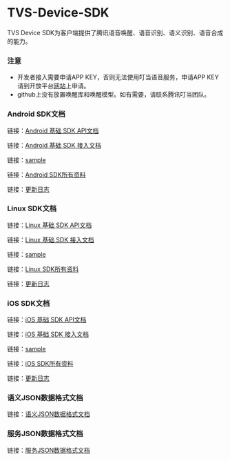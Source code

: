 # TVS-Device-SDK

TVS Device SDK为客户端提供了腾讯语音唤醒、语音识别、语义识别、语音合成的能力。

### 注意
* 开发者接入需要申请APP KEY，否则无法使用叮当语音服务，申请APP KEY请到开放平台[网站](https://dingdang.qq.com/open#/)上申请。
* github上没有放置唤醒库和唤醒模型。如有需要，请联系腾讯叮当团队。

### Android SDK文档

链接：[Android 基础 SDK  API文档](https://dingdang.qq.com/doc/aiandroidsdk.html?dir=/doc/aisdk/android/atw_session.html "Android 基础 SDK") 

链接：[Android 基础 SDK 接入文档](https://dingdang.qq.com/doc.html?dir=/doc/tvs/androidsdk.html "Android 基础SDK") 

链接：[sample](./Android%20SDK/sample "sample") 

链接：[Android SDK所有资料](./Android%20SDK/ "所有资料") 

链接：[更新日志](./Android%20SDK/README.md "README.md") 

###  Linux SDK文档

链接：[Linux 基础 SDK API文档](https://dingdang.qq.com/doc/ailinuxsdk.html?dir=/doc/aisdk/linux/aisdk_account_online.html "Linux 基础SDK") 

链接：[Linux 基础 SDK 接入文档](https://dingdang.qq.com/doc.html?dir=/doc/tvs/linuxsdk.html "Linux 基础SDK") 

链接：[sample](./Linux%20SDK/samples "sample") 

链接：[Linux SDK所有资料](./Linux%20SDK/ "所有资料") 

链接：[更新日志](./Linux%20SDK/CHANGELOG.md "CHANGELOG.md") 

### iOS SDK文档

链接：[iOS 基础 SDK API文档](https://dingdang.qq.com/doc/aiiossdk.html?dir=/doc/aisdk/ios/semantic_session.html " iOS SDK") 

链接：[iOS 基础 SDK 接入文档](https://dingdang.qq.com/doc.html?dir=/doc/tvs/iossdk.html "TVS Device SDK iOS接入说明") 

链接：[sample](./iOS%20SDK/sample "sample") 

链接：[iOS SDK所有资料](./iOS%20SDK/  "所有资料") 

链接：[更新日志](./iOS%20SDK/README.md "README.md") 

###  语义JSON数据格式文档
链接：[语义JSON数据格式文档](./语义服务数据文档/ "语义JSON数据格式文档") 

###  服务JSON数据格式文档
链接：[服务JSON数据格式文档](https://github.com/TencentDingdang/tvs-tools/tree/master/Tsk%20Protocol "服务JSON数据格式文档") 

